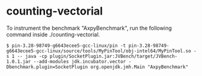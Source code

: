 # counting-vectorial

To instrument the benchmark "AxpyBenchmark", run the following command inside ./counting-vectorial.

```
$ pin-3.28-98749-g6643ecee5-gcc-linux/pin -t pin-3.28-98749-g6643ecee5-gcc-linux/source/tools/MyPinTool/obj-intel64/MyPinTool.so -s 1 -- java -cp plugin/SocketPlugin.jar:JVBench/target/JVBench-1.0.1.jar --add-modules jdk.incubator.vector -Dbenchmark.plugin=SocketPlugin org.openjdk.jmh.Main "AxpyBenchmark"
```